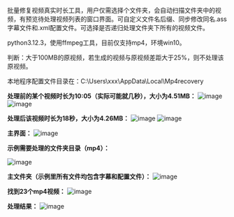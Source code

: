 批量修复视频真实时长工具，用户仅需选择个文件夹，会自动扫描文件夹中的视频，有预览待处理视频列表的窗口界面。可自定义文件名后缀、同步修改同名.ass字幕文件和.xml配置文件。可选择是否递归处理文件夹下所有的视频文件。

python3.12.3，使用ffmpeg工具，目前仅支持mp4，环境win10。

判断：大于100MB的原视频，若生成的视频与原视频差距大于25%，则不处理该原视频。

本地程序配置文件目录在：C:\Users\xxx\AppData\Local\Mp4recovery

**处理前的某个视频时长为10:05（实际可能就几秒），大小为4.51MB：**
![image](https://github.com/user-attachments/assets/8bcc22ae-d129-41c6-971d-a0a8b794ebb6)
![image](https://github.com/user-attachments/assets/21e1ea2b-43a8-4abf-9748-d8296fb1ae17)



**处理后该视频时长为18秒，大小为4.26MB：**
![image](https://github.com/user-attachments/assets/6421ba9f-fe74-4282-be7e-1ccce180fe50)
![image](https://github.com/user-attachments/assets/ecb0c36e-a62d-4a70-afd4-b9a01976011f)

**主界面：**
![image](https://github.com/user-attachments/assets/78d1b193-3cc3-45e8-82aa-a9a2f1cb8282)


**示例需要处理的文件夹目录（mp4）：**

![image](https://github.com/user-attachments/assets/2b74158d-0923-4fac-bdc4-c760346469f1)

**主文件夹（示例里所有文件均包含字幕和配置文件）：**
![image](https://github.com/user-attachments/assets/8d1af0ff-dacd-476e-af64-6504f2cb1493)

**找到23个mp4视频：**
![image](https://github.com/user-attachments/assets/a103c1d4-e259-4fb2-b56f-37c2bc926597)

**处理结果：**
![image](https://github.com/user-attachments/assets/af06d1a3-bc4c-4f72-80d0-74ff69389b18)










